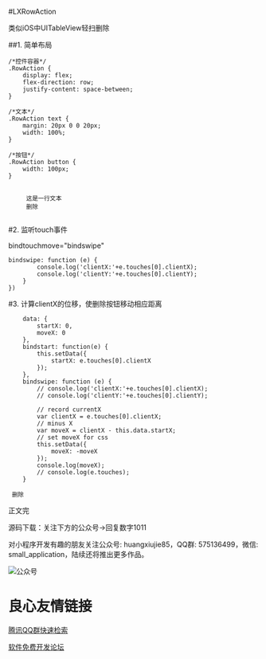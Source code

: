 #LXRowAction

类似iOS中UITableView轻扫删除

##1. 简单布局

```
/*控件容器*/
.RowAction {
	display: flex;
	flex-direction: row;
	justify-content: space-between;
}

/*文本*/
.RowAction text {
	margin: 20px 0 0 20px;
	width: 100%;
}

/*按钮*/
.RowAction button {
	width: 100px;
}

 
	 这是一行文本 
	 删除 
 
```

#2. 监听touch事件

bindtouchmove="bindswipe"

```
bindswipe: function (e) {
		console.log('clientX:'+e.touches[0].clientX);
		console.log('clientY:'+e.touches[0].clientY);
	}
})
```

#3. 计算clientX的位移，使删除按钮移动相应距离

```
	data: {
		startX: 0,
		moveX: 0
	},
	bindstart: function(e) {
		this.setData({
			startX: e.touches[0].clientX
		});
	},
	bindswipe: function (e) {
		// console.log('clientX:'+e.touches[0].clientX);
		// console.log('clientY:'+e.touches[0].clientY);

		// record currentX
		var clientX = e.touches[0].clientX;
		// minus X
		var moveX = clientX - this.data.startX;
		// set moveX for css
		this.setData({
			moveX: -moveX
		});
		console.log(moveX);
		// console.log(e.touches);
	}
```

```
 删除 
```

正文完

源码下载：关注下方的公众号->回复数字1011

对小程序开发有趣的朋友关注公众号: huangxiujie85，QQ群: 575136499，微信: small_application，陆续还将推出更多作品。

![公众号](https://static.oschina.net/uploads/img/201610/07111145_qD6d.jpg "二维码")



 # 良心友情链接

[腾讯QQ群快速检索](http://u.720life.cn/s/8cf73f7c)

[软件免费开发论坛](http://u.720life.cn/s/bbb01dc0)